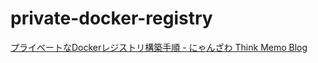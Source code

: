 # private-docker-registry

[プライベートなDockerレジストリ構築手順 - にゃんざわ Think Memo Blog](https://think-memo.com/private-docker-registry/)
